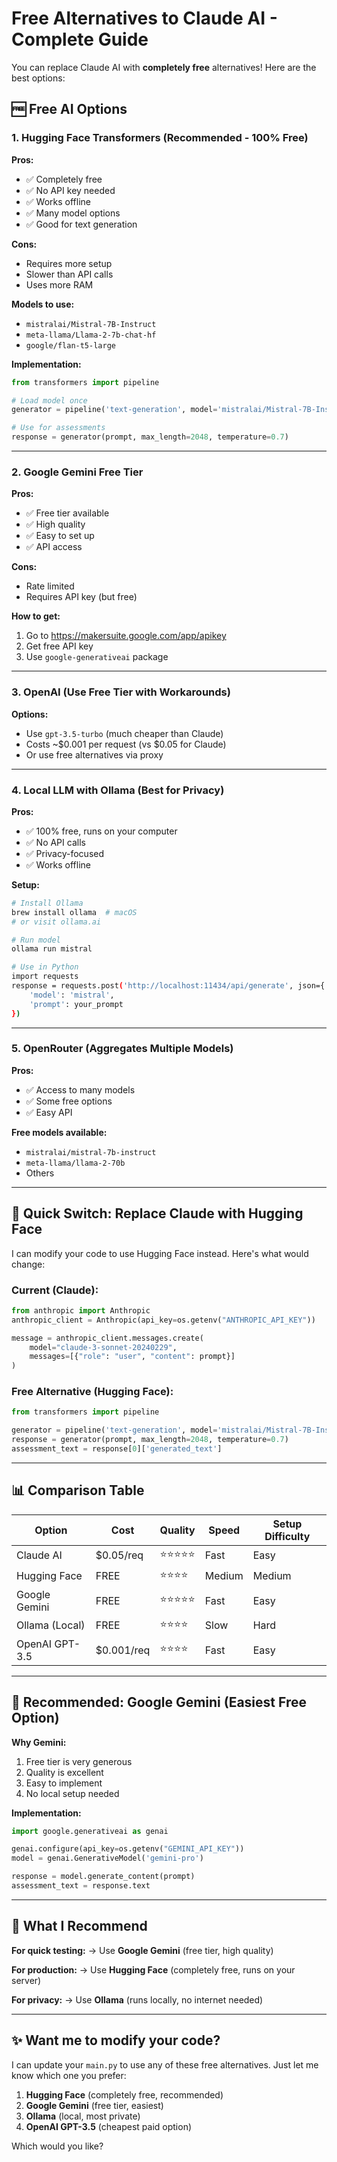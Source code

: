 # Free Alternatives to Claude AI - Complete Guide

You can replace Claude AI with **completely free** alternatives! Here are the best options:

## 🆓 Free AI Options

### 1. **Hugging Face Transformers** (Recommended - 100% Free)

**Pros:**
- ✅ Completely free
- ✅ No API key needed
- ✅ Works offline
- ✅ Many model options
- ✅ Good for text generation

**Cons:**
- Requires more setup
- Slower than API calls
- Uses more RAM

**Models to use:**
- `mistralai/Mistral-7B-Instruct`
- `meta-llama/Llama-2-7b-chat-hf`
- `google/flan-t5-large`

**Implementation:**
```python
from transformers import pipeline

# Load model once
generator = pipeline('text-generation', model='mistralai/Mistral-7B-Instruct')

# Use for assessments
response = generator(prompt, max_length=2048, temperature=0.7)
```

---

### 2. **Google Gemini Free Tier**

**Pros:**
- ✅ Free tier available
- ✅ High quality
- ✅ Easy to set up
- ✅ API access

**Cons:**
- Rate limited
- Requires API key (but free)

**How to get:**
1. Go to https://makersuite.google.com/app/apikey
2. Get free API key
3. Use `google-generativeai` package

---

### 3. **OpenAI (Use Free Tier with Workarounds)**

**Options:**
- Use `gpt-3.5-turbo` (much cheaper than Claude)
- Costs ~$0.001 per request (vs $0.05 for Claude)
- Or use free alternatives via proxy

---

### 4. **Local LLM with Ollama** (Best for Privacy)

**Pros:**
- ✅ 100% free, runs on your computer
- ✅ No API calls
- ✅ Privacy-focused
- ✅ Works offline

**Setup:**
```bash
# Install Ollama
brew install ollama  # macOS
# or visit ollama.ai

# Run model
ollama run mistral

# Use in Python
import requests
response = requests.post('http://localhost:11434/api/generate', json={
    'model': 'mistral',
    'prompt': your_prompt
})
```

---

### 5. **OpenRouter (Aggregates Multiple Models)**

**Pros:**
- ✅ Access to many models
- ✅ Some free options
- ✅ Easy API

**Free models available:**
- `mistralai/mistral-7b-instruct`
- `meta-llama/llama-2-70b`
- Others

---

## 🔧 Quick Switch: Replace Claude with Hugging Face

I can modify your code to use Hugging Face instead. Here's what would change:

### Current (Claude):
```python
from anthropic import Anthropic
anthropic_client = Anthropic(api_key=os.getenv("ANTHROPIC_API_KEY"))

message = anthropic_client.messages.create(
    model="claude-3-sonnet-20240229",
    messages=[{"role": "user", "content": prompt}]
)
```

### Free Alternative (Hugging Face):
```python
from transformers import pipeline

generator = pipeline('text-generation', model='mistralai/Mistral-7B-Instruct')
response = generator(prompt, max_length=2048, temperature=0.7)
assessment_text = response[0]['generated_text']
```

---

## 📊 Comparison Table

| Option | Cost | Quality | Speed | Setup Difficulty |
|--------|------|---------|-------|------------------|
| Claude AI | $0.05/req | ⭐⭐⭐⭐⭐ | Fast | Easy |
| Hugging Face | FREE | ⭐⭐⭐⭐ | Medium | Medium |
| Google Gemini | FREE | ⭐⭐⭐⭐⭐ | Fast | Easy |
| Ollama (Local) | FREE | ⭐⭐⭐⭐ | Slow | Hard |
| OpenAI GPT-3.5 | $0.001/req | ⭐⭐⭐⭐ | Fast | Easy |

---

## 🚀 Recommended: Google Gemini (Easiest Free Option)

**Why Gemini:**
1. Free tier is very generous
2. Quality is excellent
3. Easy to implement
4. No local setup needed

**Implementation:**
```python
import google.generativeai as genai

genai.configure(api_key=os.getenv("GEMINI_API_KEY"))
model = genai.GenerativeModel('gemini-pro')

response = model.generate_content(prompt)
assessment_text = response.text
```

---

## 🎯 What I Recommend

**For quick testing:**
→ Use **Google Gemini** (free tier, high quality)

**For production:**
→ Use **Hugging Face** (completely free, runs on your server)

**For privacy:**
→ Use **Ollama** (runs locally, no internet needed)

---

## ✨ Want me to modify your code?

I can update your `main.py` to use any of these free alternatives. Just let me know which one you prefer:

1. **Hugging Face** (completely free, recommended)
2. **Google Gemini** (free tier, easiest)
3. **Ollama** (local, most private)
4. **OpenAI GPT-3.5** (cheapest paid option)

Which would you like?
